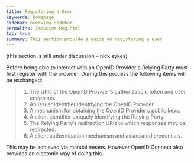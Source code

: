 ```yaml
---
title: Registering a User
keywords: homepage
sidebar: overview_sidebar
permalink: ImpGuide_Reg.html
toc: true
summary: This section provide a guide on registering a user  
---
```


(this section is still under discussion – nick sykes)

Before being able to interact with an OpenID Provider a Relying Party must first register with the provider. During this process the following items will be exchanged:

> 1.	The URIs of the OpenID Provider’s authorization, token and user endpoints.
> 2.	An issuer identifier identifying the OpenID Provider.
> 3.	A mechanism for obtaining the OpenID Provider’s public keys.
> 4.	A client identifier uniquely identifying the Relying Party.
> 5.	The Relying Party’s redirection URIs to which responses may be redirected.
> 6.	A client authentication mechanism and associated credentials.

This may be achieved via manual means. However OpenID Connect also provides an electonic way of doing this.
